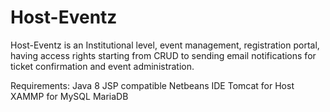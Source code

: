 # Host-Eventz
Host-Eventz is an Institutional level, event management, registration portal, having access rights starting from CRUD to sending email notifications for ticket confirmation and event administration.

Requirements:
Java 8
JSP compatible 
Netbeans IDE
Tomcat for Host
XAMMP for MySQL MariaDB
